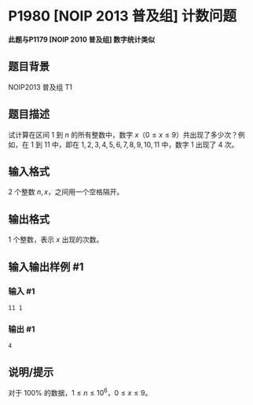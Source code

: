 # P1980 [NOIP 2013 普及组] 计数问题
**此题与P1179 [NOIP 2010 普及组] 数字统计类似**
## 题目背景

NOIP2013 普及组 T1

## 题目描述

试计算在区间 $1$ 到 $n$ 的所有整数中，数字 $x$（$0\le x\le9$）共出现了多少次？例如，在 $1$ 到 $11$ 中，即在 $1,2,3,4,5,6,7,8,9,10,11$ 中，数字 $1$ 出现了 $4$ 次。

## 输入格式

$2$ 个整数 $n,x$，之间用一个空格隔开。

## 输出格式

$1$ 个整数，表示 $x$ 出现的次数。

## 输入输出样例 #1

### 输入 #1

```
11 1
```

### 输出 #1

```
4
```

## 说明/提示

对于 $100\%$ 的数据，$1\le n\le 10^6$，$0\le x \le 9$。